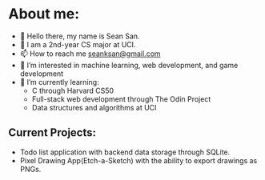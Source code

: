 # About me:
- 👋 Hello there, my name is Sean San.
- 🏫 I am a 2nd-year CS major at UCI.
- 📫 How to reach me seanksan@gmail.com
- 👀 I’m interested in machine learning, web development, and game development
- 🌱 I’m currently learning:
  - C through Harvard CS50
  - Full-stack web development through The Odin Project
  - Data structures and algorithms at UCI

## Current Projects:
- Todo list application with backend data storage through SQLite.
- Pixel Drawing App(Etch-a-Sketch) with the ability to export drawings as PNGs.


<!---
SeanSan06/SeanSan06 is a ✨ special ✨ repository because its `README.md` (this file) appears on your GitHub profile.
You can click the Preview link to take a look at your changes.
--->
